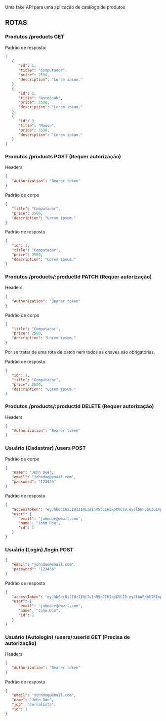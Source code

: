 Uma fake API para uma aplicação de catálogo de produtos

## ROTAS

### Produtos /products GET

Padrão de resposta:

```json
[
   {
      "id": 1,
      "title": "Computador",
      "price": 2500,
      "description": "Lorem ipsum."
   },
   {
      "id": 2,
      "title": "Notebook",
      "price": 3500,
      "description": "Lorem ipsum."
   },
   {
      "id": 3,
      "title": "Mouse",
      "price": 3500,
      "description": "Lorem ipsum."
   }
]
```

### Produtos /products POST (Requer autorização)

Headers

```json
{
   "Authorization": "Bearer token"
}
```

Padrão de corpo

```json
{
   "title": "Computador",
   "price": 2500,
   "description": "Lorem ipsum."
}
```

Padrão de resposta

```json
{
   "id": 1,
   "title": "Computador",
   "price": 2500,
   "description": "Lorem ipsum."
}
```

### Produtos /products/:productId PATCH (Requer autorização)

Headers

```json
{
   "Authorization": "Bearer token"
}
```

Padrão de corpo

```json
{
   "title": "Computador",
   "price": 2500,
   "description": "Lorem ipsum."
}
```

Por se tratar de uma rota de patch nem todos as chaves são obrigatórias.

Padrão de resposta

```json
{
   "id": 1,
   "title": "Computador",
   "price": 2500,
   "description": "Lorem ipsum."
}
```

### Produtos /products/:productId DELETE (Requer autorização)

Headers

```json
{
   "Authorization": "Bearer token"
}
```

### Usuário (Cadastrar) /users POST

Padrão de corpo

```json
{
   "name": "John Doe",
   "email": "johndoe@email.com",
   "password": "123456"
}
```

Padrão de resposta

```json
{
   "accessToken": "eyJhbGciOiJIUzI1NiIsInR5cCI6IkpXVCJ9.eyJlbWFpbCI6ImpvaG5kb2VAZW1haWwuY29tIiwiaWF0IjoxNjgxMjI2MzU1LCJleHAiOjE2ODEyMjk5NTUsInN1YiI6IjIifQ.HoHzAjg6luV9k6v8zHyewSTHsUnAKDBIbFiIS0r_joM",
   "user": {
      "email": "johndoe@email.com",
      "name": "John Doe",
      "id": 1
   }
}
```

### Usuário (Login) /login POST

```json
{
   "email": "johndoe@email.com",
   "password": "123456"
}
```

Padrão de resposta

```json
{
   "accessToken": "eyJhbGciOiJIUzI1NiIsInR5cCI6IkpXVCJ9.eyJlbWFpbCI6ImpvaG5kb2VAZW1haWwuY29tIiwiaWF0IjoxNjgxMjI2MzU1LCJleHAiOjE2ODEyMjk5NTUsInN1YiI6IjIifQ.HoHzAjg6luV9k6v8zHyewSTHsUnAKDBIbFiIS0r_joM",
   "user": {
      "email": "johndoe@email.com",
      "name": "John Doe",
      "id": 1
   }
}
```

### Usuário (Autologin) /users/:userId GET (Precisa de autorização)

Headers

```json
{
   "Authorization": "Bearer token"
}
```

Padrão de resposta

```json
{
   "email": "johndoe@email.com",
   "name": "John Doe",
   "job": "Jornalista",
   "id": 1
}
```
